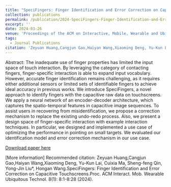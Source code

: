 ```yaml
---
title: "SpeciFingers: Finger Identification and Error Correction on Capacitive Touchscreens"
collection: publications
permalink: /publication/2024-SpeciFingers-Finger-Identification-and-Error-Correction-on-Capacitive-Touchscreens
excerpt: ''
date: 2024-03-26
venue: 'Proceedings of the ACM on Interactive, Mobile, Wearable and Ubiquitous Technologies'
tags:
  - Journal Publications
citation: 'Zeyuan Huang,Cangjun Gao,Haiyan Wang,Xiaoming Deng, Yu-Kun Lai, Cuixia Ma, Sheng-feng Qin, Yong-Jin Liu*, Hongan Wang.SpeciFingers: Finger Identification and Error Correction on Capacitive Touchscreens.Proc. ACM Interact. Mob. Wearable Ubiquitous Technol. 8(1): 8:1-8:28 (2024).'
---
```


Abstract: The inadequate use of finger properties has limited the input space of touch interaction. By leveraging the category of contacting fingers, finger-specific interaction is able to expand input vocabulary. However, accurate finger identification remains challenging, as it requires either additional sensors or limited sets of identifiable fingers to achieve ideal accuracy in previous works. We introduce SpeciFingers, a novel approach to identify fingers with the capacitive raw data on touchscreens. We apply a neural network of an encoder-decoder architecture, which captures the spatio-temporal features in capacitive image sequences. To assist users in recovering from misidentification, we propose a correction mechanism to replace the existing undo-redo process. Also, we present a design space of finger-specific interaction with example interaction techniques. In particular, we designed and implemented a use case of optimizing the performance in pointing on small targets. We evaluated our identification model and error correction mechanism in our use case.



[Download paper here](http://yongjinliu.github.io/files/2024-SpeciFingers-Finger-Identification-and-Error-Correction-on-Capacitive-Touchscreens.pdf)

[More information]
Recommended citation: Zeyuan Huang,Cangjun Gao,Haiyan Wang,Xiaoming Deng, Yu-Kun Lai, Cuixia Ma, Sheng-feng Qin, Yong-Jin Liu*, Hongan Wang.SpeciFingers: Finger Identification and Error Correction on Capacitive Touchscreens.Proc. ACM Interact. Mob. Wearable Ubiquitous Technol. 8(1): 8:1-8:28 (2024).




